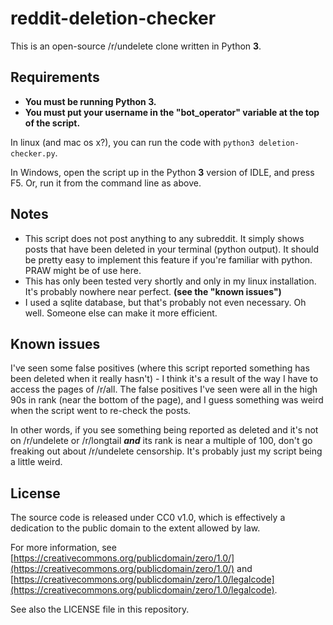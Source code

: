 reddit-deletion-checker
=======================

This is an open-source /r/undelete clone written in Python **3**.

Requirements
------------

 - **You must be running Python 3.**
 - **You must put your username in the "bot_operator" variable at the top of the script.**

In linux (and mac os x?), you can run the code with `python3 deletion-checker.py`.

In Windows, open the script up in the Python **3** version of IDLE, and press F5. Or, run it from the command line as above.

Notes
-----

 - This script does not post anything to any subreddit. It simply shows posts that have been deleted in your terminal (python output). It should be pretty easy to implement this feature if you're familiar with python. PRAW might be of use here.
 - This has only been tested very shortly and only in my linux installation. It's probably nowhere near perfect. **(see the "known issues")**
 - I used a sqlite database, but that's probably not even necessary. Oh well. Someone else can make it more efficient.

Known issues
------------

I've seen some false positives (where this script reported something has been deleted when it really hasn't) - I think it's a result of the way I have to access the pages of /r/all. The false positives I've seen were all in the high 90s in rank (near the bottom of the page), and I guess something was weird when the script went to re-check the posts.

In other words, if you see something being reported as deleted and it's not on /r/undelete or /r/longtail ***and*** its rank is near a multiple of 100, don't go freaking out about /r/undelete censorship. It's probably just my script being a little weird.


License
-------

The source code is released under CC0 v1.0, which is effectively a dedication to the public domain to the extent allowed by law.

For more information, see [https://creativecommons.org/publicdomain/zero/1.0/](https://creativecommons.org/publicdomain/zero/1.0/) and [https://creativecommons.org/publicdomain/zero/1.0/legalcode](https://creativecommons.org/publicdomain/zero/1.0/legalcode).

See also the LICENSE file in this repository.
